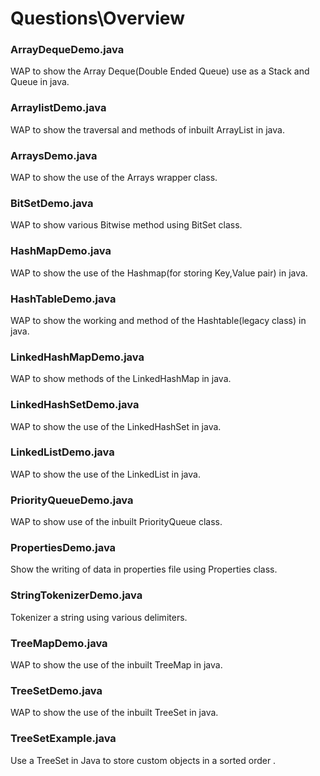 # Questions\Overview 
### ArrayDequeDemo.java
WAP to show the Array Deque(Double Ended Queue) use as a Stack and Queue in java.
### ArraylistDemo.java
WAP to show the traversal and methods of inbuilt ArrayList in java.
### ArraysDemo.java
WAP to show the use of the Arrays wrapper class.
### BitSetDemo.java
WAP to show various Bitwise method using BitSet class.
### HashMapDemo.java
WAP to show the use of the Hashmap(for storing Key,Value pair) in java.
### HashTableDemo.java
WAP to show the working and method of the Hashtable(legacy class) in java.
### LinkedHashMapDemo.java
WAP to show methods of the LinkedHashMap in java.
### LinkedHashSetDemo.java
WAP to show the use of the LinkedHashSet in java.
### LinkedListDemo.java
WAP to show the use of the LinkedList in java.
### PriorityQueueDemo.java
WAP to show use of the inbuilt PriorityQueue class.
### PropertiesDemo.java
Show the writing of data in properties file using Properties class.
### StringTokenizerDemo.java
Tokenizer a string using various delimiters.
### TreeMapDemo.java
WAP to show the use of the inbuilt TreeMap in java.
### TreeSetDemo.java
WAP to show the use of the inbuilt TreeSet in java.
### TreeSetExample.java
 Use a TreeSet in Java to store custom objects in a sorted order .
